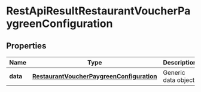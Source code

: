 
# RestApiResultRestaurantVoucherPaygreenConfiguration

## Properties
Name | Type | Description | Notes
------------ | ------------- | ------------- | -------------
**data** | [**RestaurantVoucherPaygreenConfiguration**](RestaurantVoucherPaygreenConfiguration.md) | Generic data object. | 



